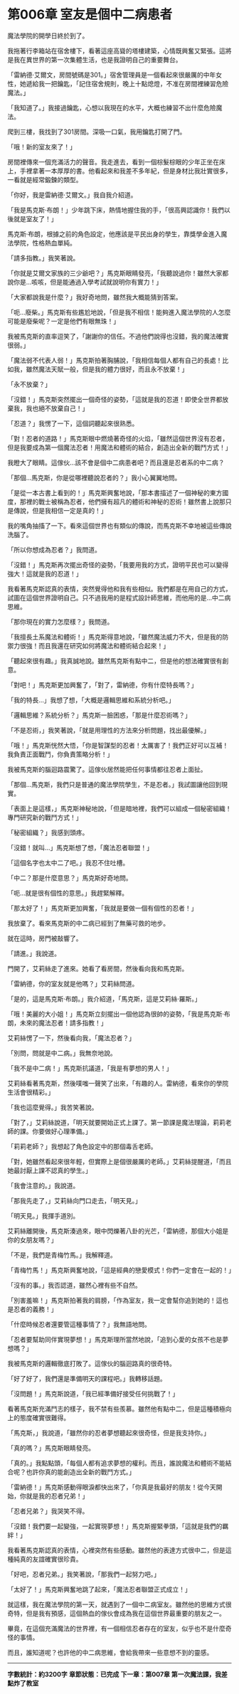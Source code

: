 # 第006章 室友是個中二病患者

魔法學院的開學日終於到了。

我拖著行李箱站在宿舍樓下，看著這座高聳的塔樓建築，心情既興奮又緊張。這將是我在異世界的第一次集體生活，也是我證明自己的重要舞台。

「雷納德·艾爾文，房間號碼是301。」宿舍管理員是一個看起來很嚴厲的中年女性，她遞給我一把鑰匙，「記住宿舍規則，晚上十點熄燈，不准在房間裡練習危險魔法。」

「我知道了。」我接過鑰匙，心想以我現在的水平，大概也練習不出什麼危險魔法。

爬到三樓，我找到了301房間。深吸一口氣，我用鑰匙打開了門。

「哦！新的室友來了！」

房間裡傳來一個充滿活力的聲音。我走進去，看到一個棕髮棕眼的少年正坐在床上，手裡拿著一本厚厚的書。他看起來和我差不多年紀，但是身材比我壯實很多，一看就是經常鍛鍊的類型。

「你好，我是雷納德·艾爾文。」我自我介紹道。

「我是馬克斯·布朗！」少年跳下床，熱情地握住我的手，「很高興認識你！我們以後就是室友了！」

馬克斯·布朗，根據之前的角色設定，他應該是平民出身的學生，靠獎學金進入魔法學院，性格熱血單純。

「請多指教。」我笑著說。

「你就是艾爾文家族的三少爺吧？」馬克斯眼睛發亮，「我聽說過你！雖然大家都說你是...咳咳，但是能通過入學考試就說明你有實力！」

「大家都說我是什麼？」我好奇地問，雖然我大概能猜到答案。

「呃...廢柴。」馬克斯有些尷尬地說，「但是我不相信！能夠進入魔法學院的人怎麼可能是廢柴呢？一定是他們有眼無珠！」

我被馬克斯的直率逗笑了，「謝謝你的信任。不過他們說得也沒錯，我的魔法確實很弱。」

「魔法弱不代表人弱！」馬克斯拍著胸脯說，「我相信每個人都有自己的長處！比如我，雖然魔法天賦一般，但是我的體力很好，而且永不放棄！」

「永不放棄？」

「沒錯！」馬克斯突然擺出一個奇怪的姿勢，「這就是我的忍道！即使全世界都放棄我，我也絕不放棄自己！」

「忍道？」我愣了一下，這個詞聽起來很熟悉。

「對！忍者的道路！」馬克斯眼中燃燒著奇怪的火焰，「雖然這個世界沒有忍者，但是我要成為第一個魔法忍者！用魔法和體術的結合，創造出全新的戰鬥方式！」

我瞪大了眼睛。這傢伙...該不會是個中二病患者吧？而且還是忍者系的中二病？

「那個...馬克斯，你是從哪裡聽說忍者的？」我小心翼翼地問。

「是從一本古書上看到的！」馬克斯興奮地說，「那本書描述了一個神秘的東方國度，那裡的戰士被稱為忍者，他們擁有超凡的體術和神秘的忍術！雖然書上說那只是傳說，但是我相信一定是真的！」

我的嘴角抽搐了一下。看來這個世界也有類似的傳說，而馬克斯不幸地被這些傳說洗腦了。

「所以你想成為忍者？」我問道。

「沒錯！」馬克斯再次擺出奇怪的姿勢，「我要用我的方式，證明平民也可以變得強大！這就是我的忍道！」

我看著馬克斯認真的表情，突然覺得他和我有些相似。我們都是在用自己的方式，試圖在這個世界證明自己。只不過我用的是程式設計師思維，而他用的是...中二病思維。

「那你現在的實力怎麼樣？」我問道。

「我擅長土系魔法和體術！」馬克斯得意地說，「雖然魔法威力不大，但是我的防禦力很強！而且我還在研究如何將魔法和體術結合起來！」

「聽起來很有趣。」我真誠地說。雖然馬克斯有點中二，但是他的想法確實很有創意。

「對吧！」馬克斯更加興奮了，「對了，雷納德，你有什麼特長嗎？」

「我的特長...」我想了想，「大概是邏輯思維和系統分析吧。」

「邏輯思維？系統分析？」馬克斯一臉困惑，「那是什麼忍術嗎？」

「不是忍術，」我笑著說，「就是用理性的方法來分析問題，找出最優解。」

「哦！」馬克斯恍然大悟，「你是智謀型的忍者！太厲害了！我們正好可以互補！我負責正面戰鬥，你負責策略分析！」

我被馬克斯的腦迴路震驚了。這傢伙居然能把任何事情都往忍者上面扯。

「那個...馬克斯，我們只是普通的魔法學院學生，不是忍者。」我試圖讓他回到現實。

「表面上是這樣，」馬克斯神秘地說，「但是暗地裡，我們可以組成一個秘密組織！專門研究新的戰鬥方式！」

「秘密組織？」我感到頭疼。

「沒錯！就叫...」馬克斯想了想，「魔法忍者聯盟！」

「這個名字也太中二了吧。」我忍不住吐槽。

「中二？那是什麼意思？」馬克斯好奇地問。

「呃...就是很有個性的意思。」我趕緊解釋。

「那太好了！」馬克斯更加興奮，「我就是要做一個有個性的忍者！」

我放棄了。看來馬克斯的中二病已經到了無藥可救的地步。

就在這時，房門被敲響了。

「請進。」我說道。

門開了，艾莉絲走了進來。她看了看房間，然後看向我和馬克斯。

「雷納德，你的室友就是他嗎？」艾莉絲問道。

「是的，這是馬克斯·布朗。」我介紹道，「馬克斯，這是艾莉絲·羅斯。」

「哦！美麗的大小姐！」馬克斯立刻擺出一個他認為很帥的姿勢，「我是馬克斯·布朗，未來的魔法忍者！請多指教！」

艾莉絲愣了一下，然後看向我，「魔法忍者？」

「別問，問就是中二病。」我無奈地說。

「我不是中二病！」馬克斯抗議道，「我是有夢想的男人！」

艾莉絲看著馬克斯，然後噗嗤一聲笑了出來，「有趣的人。雷納德，看來你的學院生活會很精彩。」

「我也這麼覺得。」我苦笑著說。

「對了，」艾莉絲說道，「明天就要開始正式上課了。第一節課是魔法理論，莉莉老師的課。你要做好心理準備。」

「莉莉老師？」我想起了角色設定中的那個毒舌老師。

「對，她雖然看起來很年輕，但實際上是個很嚴厲的老師。」艾莉絲提醒道，「而且她最討厭上課不認真的學生。」

「我會注意的。」我說道。

「那我先走了，」艾莉絲向門口走去，「明天見。」

「明天見。」我揮手道別。

艾莉絲離開後，馬克斯湊過來，眼中閃爍著八卦的光芒，「雷納德，那個大小姐是你的女朋友嗎？」

「不是，我們是青梅竹馬。」我解釋道。

「青梅竹馬！」馬克斯興奮地說，「這是經典的戀愛模式！你們一定會在一起的！」

「沒有的事。」我否認道，雖然心裡有些不自然。

「別害羞嘛！」馬克斯拍著我的肩膀，「作為室友，我一定會幫你追到她的！這也是忍者的義務！」

「什麼時候忍者還要管這種事情了？」我無語地問。

「忍者要幫助同伴實現夢想！」馬克斯理所當然地說，「追到心愛的女孩不也是夢想嗎？」

我被馬克斯的邏輯徹底打敗了。這傢伙的腦迴路真的很奇特。

「好了好了，我們還是準備明天的課程吧。」我轉移話題。

「沒問題！」馬克斯說道，「我已經準備好接受任何挑戰了！」

看著馬克斯充滿鬥志的樣子，我不禁有些羨慕。雖然他有點中二，但是這種積極向上的態度確實很難得。

「馬克斯，」我說道，「雖然你的忍者夢想聽起來很奇怪，但是我支持你。」

「真的嗎？」馬克斯眼睛發亮。

「真的。」我點點頭，「每個人都有追求夢想的權利。而且，誰說魔法和體術不能結合呢？也許你真的能創造出全新的戰鬥方式。」

「雷納德！」馬克斯感動得眼淚都快出來了，「你真是我最好的朋友！從今天開始，你就是我的忍者兄弟！」

「忍者兄弟？」我哭笑不得。

「沒錯！我們要一起變強，一起實現夢想！」馬克斯握緊拳頭，「這就是我們的羈絆！」

我看著馬克斯認真的表情，心裡突然有些感動。雖然他的表達方式很中二，但是這種純真的友誼確實很珍貴。

「好吧，忍者兄弟。」我笑著說，「那我們一起努力吧。」

「太好了！」馬克斯興奮地跳了起來，「魔法忍者聯盟正式成立！」

就這樣，我在魔法學院的第一天，就遇到了一個中二病室友。雖然他的思維方式很奇特，但是我有預感，這個熱血的傢伙會成為我在這個世界最重要的朋友之一。

畢竟，在這個充滿魔法的世界裡，有一個相信忍者存在的室友，似乎也不是什麼奇怪的事情。

而且，誰知道呢？也許他的中二病思維，會給我帶來一些意想不到的靈感。

---

**字數統計：約3200字**
**章節狀態：已完成**
**下一章：第007章 第一次魔法課，我差點炸了教室**
